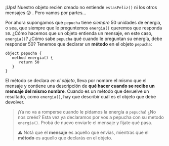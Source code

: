 ¡Ups! Nuestro objeto recién creado no entiende `estasFeliz()` ni los otros mensajes :confused: . Pero vamos por partes...

Por ahora supongamos que `pepucha` tiene _siempre_ 50 unidades de energia, o sea, que siempre que le preguntemos `energia()` queremos que responda `50`. 
¿Cómo hacemos que un objeto entienda un mensaje, en este caso, `energia()`? ¿Cómo sabe `pepucha` qué cuando le preguntan su energía, debe responder 50? Tenemos que declarar un **método** en el objeto `pepucha`: 

```wollok
object pepucha {
   method energia() {
      return 50
   }
}
```

El método se declara _en el objeto_, lleva por nombre el mismo que el mensaje y contiene una descripción de **qué hacer cuando se recibe un mensaje del mismo nombre**. Cuando es un método que devuelve un resultado, como `energia()`, hay que describir cuál es el objeto que debe devolver.

> ¡Ya no va a romperse cuando le pidamos la energía a `pepucha`! ¿No nos creés? 
> Esta vez ya declaramos por vos a pepucha con su metodo `energia()`. Probá de nuevo enviarle el mensaje y fijate qué pasa. 
> 
> :warning: Notá que el **mensaje** es aquello que envías, mientras que el **método** es aquello que declarás en el objeto. 